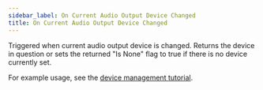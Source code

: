 ```yaml
---
sidebar_label: On Current Audio Output Device Changed
title: On Current Audio Output Device Changed
---
```

Triggered when current audio output device is changed. Returns the device in question or sets the returned "Is None" flag to true if there is no device currently set.

For example usage, see the [device management tutorial](../../tutorial/device-management).
